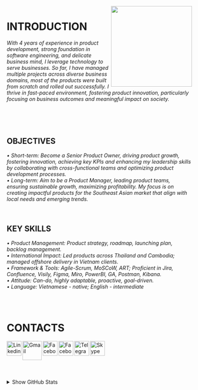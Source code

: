<img width="220" src="https://tovinhkhang.netlify.app/images/contact.jpg" align="right" />

# INTRODUCTION

_With 4 years of experience in product development, strong foundation in software engineering, and delicate business mind, I leverage technology to serve businesses. So far, I have managed multiple projects across diverse business domains, most of the products were built from scratch and rolled out successfully. I thrive in fast-paced environment, fostering product innovation, particularly focusing on business outcomes and meaningful impact on society._

<br />

<br />

<br />

## OBJECTIVES
_• Short-term: Become a Senior Product Owner, driving product growth, fostering innovation, achieving key KPIs and enhancing my leadership skills by collaborating with cross-functional teams and optimizing product development processes._
<br />
_• Long-term: Aim to be a Product Manager, leading product teams, ensuring sustainable growth, maximizing profitability. My focus is on creating impactful products for the Southeast Asian market that align with local needs and emerging trends._
<br />

<br />

## KEY SKILLS
_• Product Management: Product strategy, roadmap, launching plan, backlog management._
<br />
_• International Impact: Led products across Thailand and Cambodia; managed offshore delivery in Vietnam clients._
<br />
_• Framework & Tools: Agile-Scrum, MoSCoW, ART; Proficient in Jira, Confluence, Visily, Figma, Miro, PowerBI, GA, Postman, Kibana._
<br />
_• Attitude: Can-do, highly adaptable, proactive, goal-driven._
<br />
_• Language: Vietnamese - native; English - intermediate_
<br />


<br />

<br />

# CONTACTS
[<img align="left" alt="Linkedin" width="40px" src="https://upload.wikimedia.org/wikipedia/commons/c/ca/LinkedIn_logo_initials.png" />][linkedin]
[<img align="left" alt="Gmail" width="52px" src="https://upload.wikimedia.org/wikipedia/commons/thumb/7/7e/Gmail_icon_%282020%29.svg/512px-Gmail_icon_%282020%29.svg.png" />][gmail]
[<img align="left" alt="Facebook" width="40px" src="https://upload.wikimedia.org/wikipedia/commons/thumb/f/fb/Facebook_icon_2013.svg/768px-Facebook_icon_2013.svg.png" />][facebook]
[<img align="left" alt="Facebook" width="40px" src="https://upload.wikimedia.org/wikipedia/commons/thumb/a/a5/Instagram_icon.png/600px-Instagram_icon.png" />][instagram]
[<img align="left" alt="Telegram" width="40px" src="https://upload.wikimedia.org/wikipedia/commons/thumb/8/82/Telegram_logo.svg/240px-Telegram_logo.svg.png" />][telegram]
[<img align="left" alt="Skype" width="40px" src="https://upload.wikimedia.org/wikipedia/commons/e/ec/Skype-icon-new.png" />][skype]


<br /><br /><br />
---
<details>
  <summary>Show GitHub Stats</summary>
  <img align="left" alt="My Github Stats" src="https://github-readme-stats.vercel.app/api?username=ToVinhKhang&count_private=true&include_all_commits=true&theme=nightowl" />
</details>

[linkedin]: https://www.linkedin.com/in/tovinhkhang/
[gmail]: mailto:vinhkhang1969@gmail.com
[facebook]: https://www.facebook.com/ToVinhKhangTDTU/
[instagram]: https://www.instagram.com/vkent_/
[telegram]: https://t.me/khangkent/
[skype]: https://join.skype.com/invite/uUCMufxOQosm

<br />

<br />


